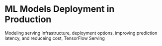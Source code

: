 # ML Models Deployment in Production
Modeling serving Infrastructure, deployment options, improving prediction latency, and reduceing cost, TensorFlow Serving
